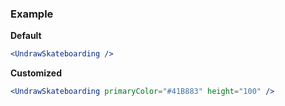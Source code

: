 ### Example

**Default**
```jsx
<UndrawSkateboarding />
```

**Customized**
```jsx
<UndrawSkateboarding primaryColor="#41B883" height="100" />
```
